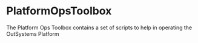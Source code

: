 # PlatformOpsToolbox
The Platform Ops Toolbox contains a set of scripts to help in operating the OutSystems Platform
